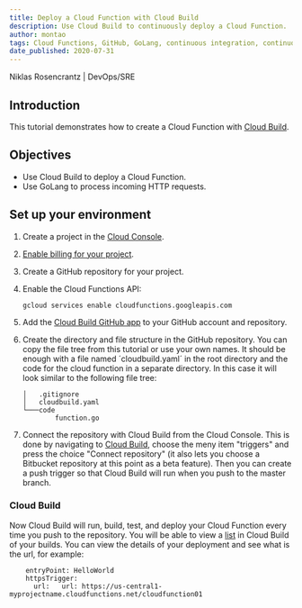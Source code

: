 ```yaml
---
title: Deploy a Cloud Function with Cloud Build
description: Use Cloud Build to continuously deploy a Cloud Function.
author: montao
tags: Cloud Functions, GitHub, GoLang, continuous integration, continuous delivery, continuous deployment
date_published: 2020-07-31
---
```


Niklas Rosencrantz | DevOps/SRE

## Introduction

This tutorial demonstrates how to create a Cloud Function with [Cloud Build](https://cloud.google.com/cloud-build).

## Objectives

* Use Cloud Build to deploy a Cloud Function.
* Use GoLang to process incoming HTTP requests.

## Set up your environment

1.  Create a project in the [Cloud Console](https://console.cloud.google.com/).
1.  [Enable billing for your project](https://cloud.google.com/billing/docs/how-to/modify-project).
1.  Create a GitHub repository for your project.
1.  Enable the Cloud Functions API:

        gcloud services enable cloudfunctions.googleapis.com

1.  Add the [Cloud Build GitHub app](https://github.com/marketplace/google-cloud-build) to your GitHub account and repository. 
1.  Create the directory and file structure in the GitHub repository. You can copy the file tree from this tutorial or use your own names. It should be enough with a file named ´cloudbuild.yaml´ in the root directory and the code for the cloud function in a separate directory. In this case it will look similar to the following file tree:

        │   .gitignore
        │   cloudbuild.yaml
        └───code
                function.go


1.  Connect the repository with Cloud Build from the Cloud Console. This is done by navigating to [Cloud Build](https://console.cloud.google.com/cloud-build), choose the meny item "triggers" and press the choice "Connect repository" (it also lets you choose a Bitbucket repository at this point as a beta feature). Then you can create a push trigger so that Cloud Build will run when you push to the master branch. 

### Cloud Build 

Now Cloud Build will run, build, test, and deploy your Cloud Function every time you push to the repository. You will be able to view a [list](https://console.cloud.google.com/cloud-build/builds) in Cloud Build of your builds. You can view the details of your deployment and see what is the url, for example:

        entryPoint: HelloWorld
        httpsTrigger:
          url:   url: https://us-central1-myprojectname.cloudfunctions.net/cloudfunction01
